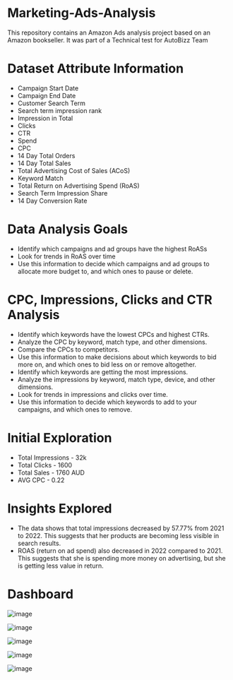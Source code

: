 # Marketing-Ads-Analysis
This repository contains an Amazon Ads analysis project based on an Amazon bookseller. It was part of a Technical test for AutoBizz Team

# Dataset Attribute Information
*	Campaign Start Date
*	Campaign End Date 
*	Customer Search Term
* Search term impression rank
*	Impression in Total
*	Clicks
*	CTR
*	Spend
*	CPC
*	14 Day Total Orders
*	14 Day Total Sales
*	Total Advertising Cost of Sales (ACoS)
*	Keyword Match
*	Total Return on Advertising Spend (RoAS)
*	Search Term Impression Share
*	14 Day Conversion Rate


# Data Analysis Goals
* Identify which campaigns and ad groups have the highest RoASs
* Look for trends in RoAS over time
* Use this information to decide which campaigns and ad groups to allocate more budget to, and which ones to pause or delete.

# CPC, Impressions, Clicks and CTR Analysis
* Identify which keywords have the lowest CPCs and highest CTRs.
* Analyze the CPC by keyword, match type, and other dimensions.
* Compare the CPCs to competitors.
* Use this information to make decisions about which keywords to bid more on, and which ones to bid less on or remove altogether.
* Identify which keywords are getting the most impressions.
* Analyze the impressions by keyword, match type, device, and other dimensions.
* Look for trends in impressions and clicks over time.
* Use this information to decide which keywords to add to your campaigns, and which ones to remove.

# Initial Exploration
* Total Impressions - 32k
* Total Clicks - 1600
* Total Sales - 1760 AUD
* AVG CPC - 0.22

# Insights Explored
* The data shows that total impressions decreased by 57.77% from 2021 to 2022. This suggests that her products are becoming less visible in search results.
* ROAS (return on ad spend) also decreased in 2022 compared to 2021. This suggests that she is spending more money on advertising, but she is getting less value in return.
  

# Dashboard 

![image](https://github.com/mahiyan446/Marketing-Ads-Analysis/assets/138512359/3d3b9846-490e-487b-8344-201340c9f307)

![image](https://github.com/mahiyan446/Marketing-Ads-Analysis/assets/138512359/788bdddf-34b2-4746-aa61-507929f8094f)



![image](https://github.com/mahiyan446/Marketing-Ads-Analysis/assets/138512359/90649466-ce8d-434d-a04f-4d49dac04d0d)

![image](https://github.com/mahiyan446/Marketing-Ads-Analysis/assets/138512359/16102a4e-9459-4e68-b3e3-be940dfa8494)





![image](https://github.com/mahiyan446/Marketing-Ads-Analysis/assets/138512359/f5e21b90-8de4-4be9-818c-31fb61d0029a)





